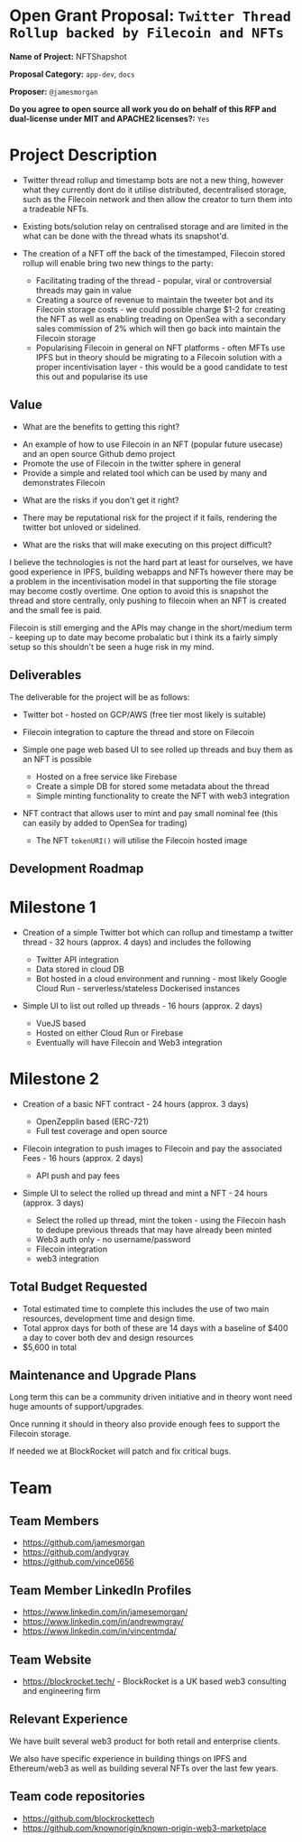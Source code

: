 # Open Grant Proposal: `Twitter Thread Rollup backed by Filecoin and NFTs`

**Name of Project:** NFTShapshot

**Proposal Category:** `app-dev`, `docs`

**Proposer:** `@jamesmorgan`

**Do you agree to open source all work you do on behalf of this RFP and dual-license under MIT and APACHE2 licenses?:** `Yes`

# Project Description

- Twitter thread rollup and timestamp bots are not a new thing, however what they currently dont do it utilise distributed,
 decentralised storage, such as the Filecoin network and then allow the creator to turn them into a tradeable NFTs. 

- Existing bots/solution relay on centralised storage and are limited in the what can be done with the thread whats its snapshot'd.

- The creation of a NFT off the back of the timestamped, Filecoin stored rollup will enable bring two new things to the party:
    - Facilitating trading of the thread - popular, viral or controversial threads may gain in value 
    - Creating a source of revenue to maintain the tweeter bot and its Filecoin storage costs - we could possible charge $1-2 for 
    creating the NFT as well as enabling treading on OpenSea with a secondary sales commission of 2% which will then go back
     into maintain the Filecoin storage
    - Popularising Filecoin in general on NFT platforms - often MFTs use IPFS but in theory should be migrating to a 
    Filecoin solution with a proper incentivisation layer - this would be a good candidate to test this out and popularise its use

## Value

- What are the benefits to getting this right?

* An example of how to use Filecoin in an NFT (popular future usecase) and an open source Github demo project
* Promote the use of Filecoin in the twitter sphere in general
* Provide a simple and related tool which can be used by many and demonstrates Filecoin

- What are the risks if you don't get it right?

* There may be reputational risk for the project if it fails, rendering the twitter bot unloved or sidelined.  

- What are the risks that will make executing on this project difficult?

I believe the technologies is not the hard part at least for ourselves, we have good experience in IPFS, building webapps and NFTs however
there may be a problem in the incentivisation model in that supporting the file storage may become costly overtime. One option to avoid this is snapshot the
thread and store centrally, only pushing to filecoin when an NFT is created and the small fee is paid. 
 
Filecoin is still emerging and the APIs may change in the short/medium term - keeping up to date may become probalatic but i think its a fairly simply setup
so this shouldn't be seen a huge risk in my mind.

## Deliverables

The deliverable for the project will be as follows:

- Twitter bot - hosted on GCP/AWS (free tier most likely is suitable)

- Filecoin integration to capture the thread and store on Filecoin

- Simple one page web based UI to see rolled up threads and buy them as an NFT is possible
    - Hosted on a free service like Firebase
    - Create a simple DB for stored some metadata about the thread
    - Simple minting functionality to create the NFT with web3 integration
     
- NFT contract that allows user to mint and pay small nominal fee (this can easily by added to OpenSea for trading)
    - The NFT `tokenURI()` will utilise the Filecoin hosted image

## Development Roadmap

# Milestone 1

* Creation of a simple Twitter bot which can rollup and timestamp a twitter thread - 32 hours (approx. 4 days) and includes the following
    - Twitter API integration 
    - Data stored in cloud DB 
    - Bot hosted in a cloud environment and running - most likely Google Cloud Run - serverless/stateless Dockerised instances

* Simple UI to list out rolled up threads - 16 hours (approx. 2 days)
    - VueJS based
    - Hosted on either Cloud Run or Firebase
    - Eventually will have Filecoin and Web3 integration

# Milestone 2

* Creation of a basic NFT contract - 24 hours (approx. 3 days)
    - OpenZepplin based (ERC-721)
    - Full test coverage and open source
     
* Filecoin integration to push images to Filecoin and pay the associated Fees - 16 hours (approx. 2 days)
    - API push and pay fees 
    
* Simple UI to select the rolled up thread and mint a NFT - 24 hours (approx. 3 days)
    - Select the rolled up thread, mint the token - using the Filecoin hash to dedupe previous threads that may have already been minted
    - Web3 auth only - no username/password
    - Filecoin integration
    - web3 integration

## Total Budget Requested

* Total estimated time to complete this includes the use of two main resources, development time and design time.
* Total approx days for both of these are 14 days with a baseline of $400 a day to cover both dev and design resources 
* $5,600 in total 

## Maintenance and Upgrade Plans

Long term this can be a community driven initiative and in theory wont need huge amounts of support/upgrades. 

Once running it should in theory also provide enough fees to support the Filecoin storage.

If needed we at BlockRocket will patch and fix critical bugs. 

# Team

## Team Members

- https://github.com/jamesmorgan
- https://github.com/andygray
- https://github.com/vince0656

## Team Member LinkedIn Profiles

- https://www.linkedin.com/in/jamesemorgan/
- https://www.linkedin.com/in/andrewmgray/
- https://www.linkedin.com/in/vincentmda/

## Team Website

* https://blockrocket.tech/ - BlockRocket is a UK based web3 consulting and engineering firm

## Relevant Experience

We have built several web3 product for both retail and enterprise clients. 

We also have specific experience in building things on IPFS and Ethereum/web3 as well as building several NFTs over the last few years. 

## Team code repositories

* https://github.com/blockrockettech
* https://github.com/knownorigin/known-origin-web3-marketplace
